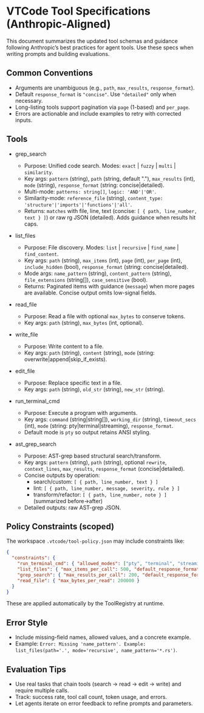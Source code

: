 # VTCode Tool Specifications (Anthropic-Aligned)

This document summarizes the updated tool schemas and guidance following Anthropic’s best practices for agent tools. Use these specs when writing prompts and building evaluations.

## Common Conventions

- Arguments are unambiguous (e.g., `path`, `max_results`, `response_format`).
- Default `response_format` is `"concise"`. Use `"detailed"` only when necessary.
- Long-listing tools support pagination via `page` (1-based) and `per_page`.
- Errors are actionable and include examples to retry with corrected inputs.

## Tools

- grep_search
  - Purpose: Unified code search. Modes: `exact` | `fuzzy` | `multi` | `similarity`.
  - Key args: `pattern` (string), `path` (string, default "."), `max_results` (int), `mode` (string), `response_format` (string: concise|detailed).
  - Multi-mode: `patterns: string[]`, `logic: 'AND'|'OR'`.
  - Similarity-mode: `reference_file` (string), `content_type: 'structure'|'imports'|'functions'|'all'`.
  - Returns: `matches` with file, line, text (concise: `[ { path, line_number, text } ]`) or raw rg JSON (detailed). Adds guidance when results hit caps.

- list_files
  - Purpose: File discovery. Modes: `list` | `recursive` | `find_name` | `find_content`.
  - Key args: `path` (string), `max_items` (int), `page` (int), `per_page` (int), `include_hidden` (bool), `response_format` (string: concise|detailed).
  - Mode args: `name_pattern` (string), `content_pattern` (string), `file_extensions` (string[]), `case_sensitive` (bool).
  - Returns: Paginated items with guidance (`message`) when more pages are available. Concise output omits low-signal fields.

- read_file
  - Purpose: Read a file with optional `max_bytes` to conserve tokens.
  - Key args: `path` (string), `max_bytes` (int, optional).

- write_file
  - Purpose: Write content to a file.
  - Key args: `path` (string), `content` (string), `mode` (string: overwrite|append|skip_if_exists).

- edit_file
  - Purpose: Replace specific text in a file.
  - Key args: `path` (string), `old_str` (string), `new_str` (string).

- run_terminal_cmd
  - Purpose: Execute a program with arguments.
  - Key args: `command` (string|string[]), `working_dir` (string), `timeout_secs` (int), `mode` (string: pty|terminal|streaming), `response_format`.
  - Default mode is `pty` so output retains ANSI styling.

- ast_grep_search
  - Purpose: AST-grep based structural search/transform.
  - Key args: `pattern` (string), `path` (string), optional `rewrite`, `context_lines`, `max_results`, `response_format` (concise|detailed).
  - Concise outputs by operation:
    - search/custom: `[ { path, line_number, text } ]`
    - lint: `[ { path, line_number, message, severity, rule } ]`
    - transform/refactor: `[ { path, line_number, note } ]` (summarized before→after)
  - Detailed outputs: raw AST-grep JSON.

## Policy Constraints (scoped)

The workspace `.vtcode/tool-policy.json` may include constraints like:

```json
{
  "constraints": {
    "run_terminal_cmd": { "allowed_modes": ["pty", "terminal", "streaming"], "default_response_format": "concise" },
    "list_files": { "max_items_per_call": 500, "default_response_format": "concise" },
    "grep_search": { "max_results_per_call": 200, "default_response_format": "concise" },
    "read_file": { "max_bytes_per_read": 200000 }
  }
}
```

These are applied automatically by the ToolRegistry at runtime.

## Error Style

- Include missing-field names, allowed values, and a concrete example.
- Example: `Error: Missing 'name_pattern'. Example: list_files(path='.', mode='recursive', name_pattern='*.rs')`.

## Evaluation Tips

- Use real tasks that chain tools (search → read → edit → write) and require multiple calls.
- Track: success rate, tool call count, token usage, and errors.
- Let agents iterate on error feedback to refine prompts and parameters.
